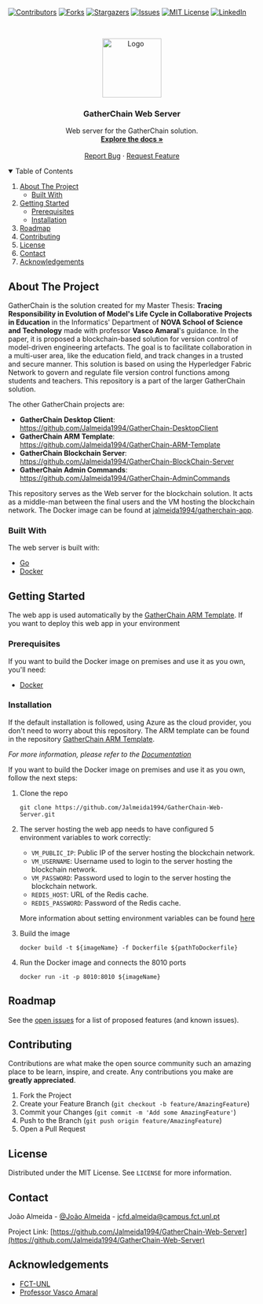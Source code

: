 <!--
*** Thanks for checking out the Best-README-Template. If you have a suggestion
*** that would make this better, please fork the repo and create a pull request
*** or simply open an issue with the tag "enhancement".
*** Thanks again! Now go create something AMAZING! :D
-->



<!-- PROJECT SHIELDS -->
<!--
*** I'm using markdown "reference style" links for readability.
*** Reference links are enclosed in brackets [ ] instead of parentheses ( ).
*** See the bottom of this document for the declaration of the reference variables
*** for contributors-url, forks-url, etc. This is an optional, concise syntax you may use.
*** https://www.markdownguide.org/basic-syntax/#reference-style-links
-->
[![Contributors][contributors-shield]][contributors-url]
[![Forks][forks-shield]][forks-url]
[![Stargazers][stars-shield]][stars-url]
[![Issues][issues-shield]][issues-url]
[![MIT License][license-shield]][license-url]
[![LinkedIn][linkedin-shield]][linkedin-url]



<!-- PROJECT LOGO -->
<br />
<p align="center">
  <a href="https://github.com/Jalmeida1994/GatherChain-Web-Server">
    <img src="images/Logo-02.png" alt="Logo" width="120">
  </a>

  <h3 align="center">GatherChain Web Server</h3>

  <p align="center">
    Web server for the GatherChain solution.
    <br />
    <a href="https://github.com/Jalmeida1994/GatherChain-Web-Server/blob/master/README.md"><strong>Explore the docs »</strong></a>
    <br />
    <br />
    <a href="https://github.com/Jalmeida1994/GatherChain-Web-Server/issues">Report Bug</a>
    ·
    <a href="https://github.com/Jalmeida1994/GatherChain-Web-Server/issues">Request Feature</a>
  </p>
</p>



<!-- TABLE OF CONTENTS -->
<details open="open">
  <summary>Table of Contents</summary>
  <ol>
    <li>
      <a href="#about-the-project">About The Project</a>
      <ul>
        <li><a href="#built-with">Built With</a></li>
      </ul>
    </li>
    <li>
      <a href="#getting-started">Getting Started</a>
      <ul>
        <li><a href="#prerequisites">Prerequisites</a></li>
        <li><a href="#installation">Installation</a></li>
      </ul>
    </li>
    <li><a href="#roadmap">Roadmap</a></li>
    <li><a href="#contributing">Contributing</a></li>
    <li><a href="#license">License</a></li>
    <li><a href="#contact">Contact</a></li>
    <li><a href="#acknowledgements">Acknowledgements</a></li>
  </ol>
</details>



<!-- ABOUT THE PROJECT -->
## About The Project

GatherChain is the solution created for my Master Thesis: __Tracing Responsibility in Evolution of Model's Life Cycle in Collaborative Projects in Education__ in the Informatics' Department of __NOVA School of Science and Technology__ made with professor __Vasco Amaral__'s guidance.
In the paper, it is proposed a blockchain-based solution for version control of model-driven engineering artefacts.  The goal is to facilitate collaboration in a multi-user area, like the education field, and track changes in a trusted and secure manner. This solution is based on using the Hyperledger Fabric Network to govern and regulate file version control functions among students and teachers.
This repository is a part of the larger GatherChain solution.

The other GatherChain projects are:
* __GatherChain Desktop Client__: https://github.com/Jalmeida1994/GatherChain-DesktopClient
* __GatherChain ARM Template__: https://github.com/Jalmeida1994/GatherChain-ARM-Template
* __GatherChain Blockchain Server__: https://github.com/Jalmeida1994/GatherChain-BlockChain-Server
* __GatherChain Admin Commands__: https://github.com/Jalmeida1994/GatherChain-AdminCommands

This repository serves as the Web server for the blockchain solution. It acts as a middle-man between the final users and the VM hosting the blockchain network. The Docker image can be found at [jalmeida1994/gatherchain-app](https://hub.docker.com/repository/docker/jalmeida1994/gatherchain-app).

### Built With

The web server is built with:
* [Go](https://golang.org)
* [Docker](https://www.docker.com)


<!-- GETTING STARTED -->
## Getting Started

The web app is used automatically by the [GatherChain ARM Template](https://github.com/Jalmeida1994/GatherChain-ARM-Template). If you want to deploy this web app in your environment
### Prerequisites

If you want to build the Docker image on premises and use it as you own, you'll need:
* [Docker](https://docs.docker.com/get-docker/)

### Installation

If the default installation is followed, using Azure as the cloud provider, you don't need to worry about this repository. The ARM template can be found in the repository [GatherChain ARM Template](https://github.com/Jalmeida1994/GatherChain-ARM-Template).

_For more information, please refer to the [Documentation](https://github.com/Jalmeida1994/GatherChain-ARM-Template/blob/master/README.md)_

If you want to build the Docker image on premises and use it as you own, follow the next steps:


1. Clone the repo
   ```
   git clone https://github.com/Jalmeida1994/GatherChain-Web-Server.git
   ```
2. The server hosting the web app needs to have configured 5 environment variables to work correctly:
    * `VM_PUBLIC_IP`: Public IP of the server hosting the blockchain network.
    * `VM_USERNAME`: Username used to login to the server hosting the blockchain network.
    * `VM_PASSWORD`: Password used to login to the server hosting the blockchain network.
    * `REDIS_HOST`: URL of the Redis cache.
    * `REDIS_PASSWORD`: Password of the Redis cache.

    More information about setting environment variables can be found [here](https://linuxize.com/post/how-to-set-and-list-environment-variables-in-linux/)

3. Build the image
    ```
    docker build -t ${imageName} -f Dockerfile ${pathToDockerfile} 
    ```


4. Run the Docker image and connects the 8010 ports
    ```
    docker run -it -p 8010:8010 ${imageName}
    ```


<!-- ROADMAP -->
## Roadmap

See the [open issues](https://github.com/Jalmeida1994/GatherChain-Web-Server/issues) for a list of proposed features (and known issues).


<!-- CONTRIBUTING -->
## Contributing

Contributions are what make the open source community such an amazing place to be learn, inspire, and create. Any contributions you make are **greatly appreciated**.

1. Fork the Project
2. Create your Feature Branch (`git checkout -b feature/AmazingFeature`)
3. Commit your Changes (`git commit -m 'Add some AmazingFeature'`)
4. Push to the Branch (`git push origin feature/AmazingFeature`)
5. Open a Pull Request



<!-- LICENSE -->
## License

Distributed under the MIT License. See `LICENSE` for more information.



<!-- CONTACT -->
## Contact

João Almeida - [@João Almeida](https://www.linkedin.com/in/jo%C3%A3o-almeida-525476125/) - jcfd.almeida@campus.fct.unl.pt

Project Link: [https://github.com/Jalmeida1994/GatherChain-Web-Server](https://github.com/Jalmeida1994/GatherChain-Web-Server)



<!-- ACKNOWLEDGEMENTS -->
## Acknowledgements
* [FCT-UNL](https://www.fct.unl.pt/)
* [Professor Vasco Amaral](https://docentes.fct.unl.pt/vma/)


<!-- MARKDOWN LINKS & IMAGES -->
<!-- https://www.markdownguide.org/basic-syntax/#reference-style-links -->
[contributors-shield]: https://img.shields.io/github/contributors/Jalmeida1994/GatherChain-Web-Server.svg?style=for-the-badge
[contributors-url]: https://github.com/Jalmeida1994/GatherChain-Web-Server/graphs/contributors
[forks-shield]: https://img.shields.io/github/forks/Jalmeida1994/GatherChain-Web-Server.svg?style=for-the-badge
[forks-url]: https://github.com/Jalmeida1994/GatherChain-Web-Server/network/members
[stars-shield]: https://img.shields.io/github/stars/Jalmeida1994/GatherChain-Web-Server.svg?style=for-the-badge
[stars-url]: https://github.com/Jalmeida1994/GatherChain-Web-Server/stargazers
[issues-shield]: https://img.shields.io/github/issues/Jalmeida1994/GatherChain-Web-Server.svg?style=for-the-badge
[issues-url]: https://github.com/Jalmeida1994/GatherChain-Web-Server/issues
[license-shield]: https://img.shields.io/github/license/Jalmeida1994/GatherChain-Web-Server.svg?style=for-the-badge
[license-url]: https://github.com/Jalmeida1994/GatherChain-Web-Server/blob/master/LICENSE.txt
[linkedin-shield]: https://img.shields.io/badge/-LinkedIn-black.svg?style=for-the-badge&logo=linkedin&colorB=555
[linkedin-url]: https://www.linkedin.com/in/jo%C3%A3o-almeida-525476125/

